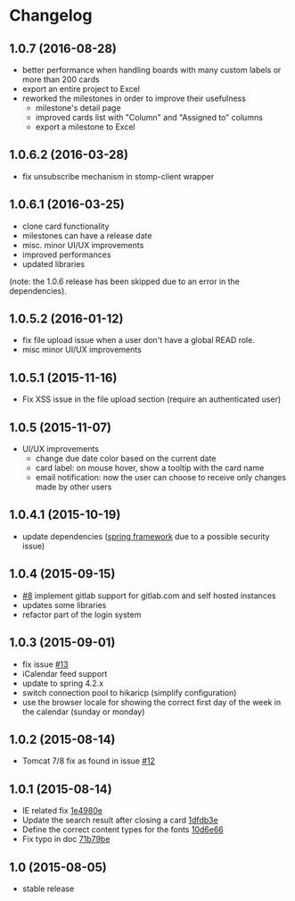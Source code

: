# Changelog

## 1.0.7 (2016-08-28)

 - better performance when handling boards with many custom labels or more than 200 cards
 - export an entire project to Excel
 - reworked the milestones in order to improve their usefulness 
   - milestone's detail page
   - improved cards list with "Column" and "Assigned to" columns
   - export a milestone to Excel 

## 1.0.6.2 (2016-03-28)

 - fix unsubscribe mechanism in stomp-client wrapper

## 1.0.6.1 (2016-03-25)

 - clone card functionality
 - milestones can have a release date
 - misc. minor UI/UX improvements
 - improved performances
 - updated libraries

(note: the 1.0.6 release has been skipped due to an error in the dependencies).

## 1.0.5.2 (2016-01-12)

 - fix file upload issue when a user don't have a global READ role.
 - misc minor UI/UX improvements

## 1.0.5.1 (2015-11-16)

 - Fix XSS issue in the file upload section (require an authenticated user)

## 1.0.5 (2015-11-07)

 - UI/UX improvements
   - change due date color based on the current date
   - card label: on mouse hover, show a tooltip with the card name
   - email notification: now the user can choose to receive only changes made by other users

## 1.0.4.1 (2015-10-19)

 - update dependencies ([spring framework](https://spring.io/blog/2015/10/15/spring-framework-4-2-2-4-1-8-and-3-2-15-available-now) due to a possible security issue)

## 1.0.4 (2015-09-15)

 - [#8](https://github.com/digitalfondue/lavagna/issues/8) implement gitlab support for gitlab.com and self hosted instances
 - updates some libraries
 - refactor part of the login system

## 1.0.3 (2015-09-01)

 - fix issue [#13](https://github.com/digitalfondue/lavagna/issues/13)
 - iCalendar feed support
 - update to spring 4.2.x
 - switch connection pool to hikaricp (simplify configuration)
 - use the browser locale for showing the correct first day of the week in the calendar (sunday or monday)

## 1.0.2 (2015-08-14)

 - Tomcat 7/8 fix as found in issue [#12](https://github.com/digitalfondue/lavagna/issues/12)

## 1.0.1 (2015-08-14)

 - IE related fix [1e4980e](https://github.com/digitalfondue/lavagna/commit/1e4980e9c3ef4a7a84dafe9a0088be361d90a1b1)
 - Update the search result after closing a card [1dfdb3e](https://github.com/digitalfondue/lavagna/commit/1dfdb3e5b02afad349b987099ac923038f7ed901)
 - Define the correct content types for the fonts [10d6e66](https://github.com/digitalfondue/lavagna/commit/10d6e66f9707093122d82b28ef54e6e87c85ae39)
 - Fix typo in doc [71b79be](https://github.com/digitalfondue/lavagna/commit/71b79bebafb62c0485a0870d96db0612d4297803)


## 1.0 (2015-08-05)

 - stable release
